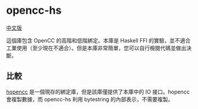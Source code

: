 # opencc-hs

[中文版](./README.zh.md)

這個庫包含 OpenCC 的高階和低階綁定。本庫是 Haskell FFI 的實驗，並不適合工業使用（至少現在不適合）。但是本庫非常簡單，您可以自行檢閱代碼並做出決斷。

## 比較

[hopencc](https://hackage.haskell.org/package/hopencc) 是一個現存的綁定庫，但是該庫僅提供了本庫中的 IO 接口。hopencc 會複製數據，而 opencc-hs 利用 bytestring 的內部表示，不需要複製。

